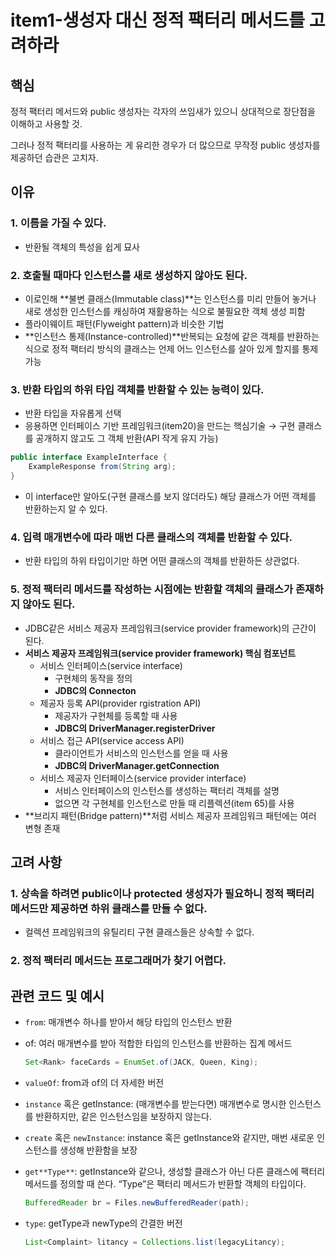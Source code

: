 # item1-생성자 대신 정적 팩터리 메서드를 고려하라

## 핵심

정적 팩터리 메서드와 public 생성자는 각자의 쓰임새가 있으니 상대적으로 장단점을 이해하고 사용할 것.

그러나 정적 팩터리를 사용하는 게 유리한 경우가 더 많으므로 무작정 public 생성자를 제공하던 습관은 고치자.

## 이유

### 1. 이름을 가질 수 있다.

- 반환될 객체의 특성을 쉽게 묘사

### 2. 호출될 때마다 인스턴스를 새로 생성하지 않아도 된다.

- 이로인해 **불변 클래스(Immutable class)**는 인스턴스를 미리 만들어 놓거나 새로 생성한 인스턴스를 캐싱하여 재활용하는 식으로 불필요한 객체 생성 피함
- 플라이웨이트 패턴(Flyweight pattern)과 비슷한 기법
- **인스턴스 통제(Instance-controlled)**반복되는 요청에 같은 객체를 반환하는 식으로 정적 팩터리 방식의 클래스는 언제 어느 인스턴스를 살아 있게 할지를 통제 가능

### 3. 반환 타입의 하위 타입 객체를 반환할 수 있는 능력이 있다.

- 반환 타입을 자유롭게 선택
- 응용하면 인터페이스 기반 프레임워크(item20)을 만드는 핵심기술 → 구현 클래스를 공개하지 않고도 그 객체 반환(API 작게 유지 가능)

```java
public interface ExampleInterface {
	ExampleResponse from(String arg);
}
```

- 이 interface만 알아도(구현 클래스를 보지 않더라도) 해당 클래스가 어떤 객체를 반환하는지 알 수 있다.

### 4. 입력 매개변수에 따라 매번 다른 클래스의 객체를 반환할 수 있다.

- 반환 타입의 하위 타입이기만 하면 어떤 클래스의 객체를 반환하든 상관없다.

### 5. 정적 팩터리 메서드를 작성하는 시점에는 반환할 객체의 클래스가 존재하지 않아도 된다.

- JDBC같은 서비스 제공자 프레임워크(service provider framework)의 근간이 된다.
- **서비스 제공자 프레임워크(service provider framework) 핵심 컴포넌트**
    - 서비스 인터페이스(service interface)
        - 구현체의 동작을 정의
        - **JDBC의 Connecton**
    - 제공자 등록 API(provider rgistration API)
        - 제공자가 구현체를 등록할 때 사용
        - **JDBC의 DriverManager.registerDriver**
    - 서비스 접근 API(service access API)
        - 클라이언트가 서비스의 인스턴스를 얻을 때 사용
        - **JDBC의 DriverManager.getConnection**
    - 서비스 제공자 인터페이스(service provider interface)
        - 서비스 인터페이스의 인스턴스를 생성하는 팩터리 객체를 설명
        - 없으면 각 구현체를 인스턴스로 만들 때 리플렉션(item 65)를 사용
- **브리지 패턴(Bridge pattern)**처럼 서비스 제공자 프레임워크 패턴에는 여러 변형 존재

## 고려 사항

### 1. 상속을 하려면 public이나 protected 생성자가 필요하니 정적 팩터리 메서드만 제공하면 하위 클래스를 만들 수 없다.

- 컬렉션 프레임워크의 유틸리티 구현 클래스들은 상속할 수 없다.

### 2. 정적 팩터리 메서드는 프로그래머가 찾기 어렵다.

## 관련 코드 및 예시

- `from`: 매개변수 하나를 받아서 해당 타입의 인스턴스 반환
- of: 여러 매개변수를 받아 적합한 타입의 인스턴스를 반환하는 집계 메서드
    
    ```java
    Set<Rank> faceCards = EnumSet.of(JACK, Queen, King);
    ```
    
- `valueOf`: from과 of의 더 자세한 버전
- `instance` 혹은 getInstance: (매개변수를 받는다면) 매개변수로 명시한 인스턴스를 반환하지만, 같은 인스턴스임을 보장하지 않는다.
- `create` 혹은 `newInstance`: instance 혹은 getInstance와 같지만, 매번 새로운 인스턴스를 생성해 반환함을 보장
- `get**Type**`: getInstance와 같으나, 생성할 클래스가 아닌 다른 클래스에 팩터리 메서드를 정의할 때 쓴다. “Type”은 팩터리 메서드가 반환할 객체의 타입이다.
    
    ```java
    BufferedReader br = Files.newBufferedReader(path);
    ```
    
- `type`: getType과 newType의 간결한 버전
    
    ```java
    List<Complaint> litancy = Collections.list(legacyLitancy);
    ```
